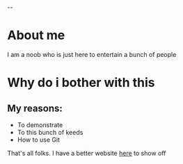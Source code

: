 --

# About me

I am a noob who is just here to entertain a bunch of people

# Why do i bother with this

## My reasons:
        
* To demonstrate
* To this bunch of keeds
* How to use Git

That's all folks. I have a better website [here](http://dhs.sg) to show off
